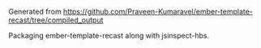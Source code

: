 Generated from https://github.com/Praveen-Kumaravel/ember-template-recast/tree/compiled_output

Packaging ember-template-recast along with jsinspect-hbs.